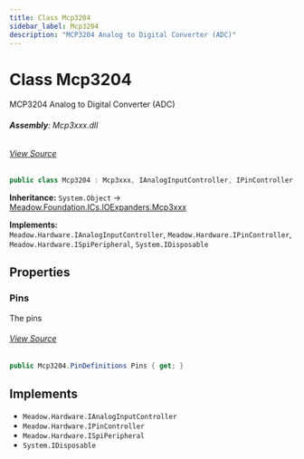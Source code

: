 ```yaml
---
title: Class Mcp3204
sidebar_label: Mcp3204
description: "MCP3204 Analog to Digital Converter (ADC)"
---
```

# Class Mcp3204
MCP3204 Analog to Digital Converter (ADC)

###### **Assembly**: Mcp3xxx.dll
###### [View Source](https://github.com/WildernessLabs/Meadow.Foundation.git/blob/develop/Source/Meadow.Foundation.Peripherals/ICs.ADCs.Mcp3xxx/Driver/Drivers/Mcp3204.cs#L8)
```csharp title="Declaration"
public class Mcp3204 : Mcp3xxx, IAnalogInputController, IPinController, ISpiPeripheral, IDisposable
```
**Inheritance:** `System.Object` -> [Meadow.Foundation.ICs.IOExpanders.Mcp3xxx](../Meadow.Foundation.ICs.IOExpanders/Mcp3xxx)

**Implements:**  
`Meadow.Hardware.IAnalogInputController`, `Meadow.Hardware.IPinController`, `Meadow.Hardware.ISpiPeripheral`, `System.IDisposable`

## Properties
### Pins
The pins
###### [View Source](https://github.com/WildernessLabs/Meadow.Foundation.git/blob/develop/Source/Meadow.Foundation.Peripherals/ICs.ADCs.Mcp3xxx/Driver/Drivers/Mcp3204.cs#L13)
```csharp title="Declaration"
public Mcp3204.PinDefinitions Pins { get; }
```

## Implements

* `Meadow.Hardware.IAnalogInputController`
* `Meadow.Hardware.IPinController`
* `Meadow.Hardware.ISpiPeripheral`
* `System.IDisposable`
